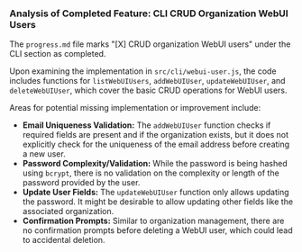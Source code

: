 ### Analysis of Completed Feature: CLI CRUD Organization WebUI Users

The `progress.md` file marks "[X] CRUD organization WebUI users" under the CLI section as completed.

Upon examining the implementation in `src/cli/webui-user.js`, the code includes functions for `listWebUIUsers`, `addWebUIUser`, `updateWebUIUser`, and `deleteWebUIUser`, which cover the basic CRUD operations for WebUI users.

Areas for potential missing implementation or improvement include:

-   **Email Uniqueness Validation:** The `addWebUIUser` function checks if required fields are present and if the organization exists, but it does not explicitly check for the uniqueness of the email address before creating a new user.
-   **Password Complexity/Validation:** While the password is being hashed using `bcrypt`, there is no validation on the complexity or length of the password provided by the user.
-   **Update User Fields:** The `updateWebUIUser` function only allows updating the password. It might be desirable to allow updating other fields like the associated organization.
-   **Confirmation Prompts:** Similar to organization management, there are no confirmation prompts before deleting a WebUI user, which could lead to accidental deletion.